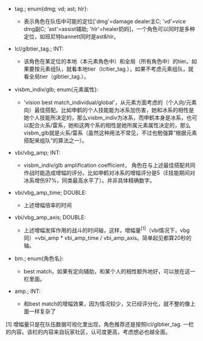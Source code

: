 - tag.; enum{dmg; vd; ast; hlr}: 
  - 表示角色在队伍中可能的定位['dmg'=damage dealer主C; 'vd'=vice dmg副C; 'ast'=assist辅助; 'hlr'=healer奶妈]，一个角色可以同时是多种定位，如班尼特bannett同时是ast&hlr。
  
- lcl/glbtier_tag.; INT: 
  - 该角色在某定位的本地（本元素角色中）和全局（所有角色中）的tier。如果要按元素组队，就看本地tier（lcltier_tag.），如果不考虑元素组队，就看全局tier（glbtier_tag.）。

- visbm_indiv/glb; enum{元素属性}: 
  - 'vision best match_individual/global'，从元素方面考虑的（个人向/元素向）最佳搭配。比如申鹤的个人技能能为冰系加伤害，她和冰系的相性是她个人技能所决定的，那么visbm_indiv为冰系，而申鹤本身是冰系，也可以配合火系/雷系，她和这两个系的相性是她所属元素属性决定的，那么visbm_glb就是火系/雷系（虽然这种用法不常见，不过也勉强算“根据元素搭配来组队”的算法之一）。

- vbi/vbg_amp; INT: 
  - visbm_indiv/glb amplification coefficient， 角色在与上述最佳搭配共同作战时能造成增幅的评分。比如申鹤对冰系的增幅评分是5（E技能期间对冰系增伤97%，同类最高水平了）。并非具体精确数字。

- vbi/vbg_amp_time; DOUBLE:
  - 上述增幅倍率的时间
  
- vbi/vbg_amp_axis; DOUBLE:
  - 上述增幅发挥作用的战斗的时间轴，这样，增幅量<sup>[1]</sup>（vbi情况下，vbg同）=vbi_amp * vbi_amp_time / vbi_amp_axis。简单起见都算20秒的轴。

- bm.; enum{角色名}:
  - best match，如果有定向辅助，和某个人的相性额外地好，可以放在这一栏里面。
  
- amp.; INT:
  - 和best match的增幅效果，因为情况较少，又已经评分化，就不整的像上面一样复杂了
  

[1] 增幅量只是在队伍数据可视化里出现，角色推荐还是按照lcl/glbtier_tag. 一栏的内容。该栏的内容来自玩家社区，认可度更高，考虑想必也越全面。